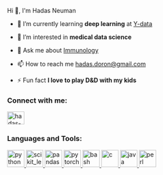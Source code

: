 Hi 👋, I'm Hadas Neuman

- 🌱 I’m currently learning **deep learning** at [Y-data](https://ydata.co.il/)

- 👀 I’m interested in **medical data science**

- 💬 Ask me about [Immunology](Immunology)

- 📫 How to reach me [hadas.doron@gmail.com](hadas.doron@gmail.com)

- ⚡ Fun fact **I love to play D&D with my kids**

<h3 align="left">Connect with me:</h3>
<p align="left">
<a href="https://linkedin.com/in/hadas-neuman" target="blank"><img align="center" src=" linked-in-alt.svg" alt="hadas-neuman" height="30" width="40" /></a>
</p>

<h3 align="left">Languages and Tools:</h3>
<p align="left"> <a href="https://www.python.org" target="_blank" rel="noreferrer"> <img src="https://img.freepik.com/free-icon/snakes_318-368381.jpg" alt="python" width="40" height="40"/> </a> <a href="https://scikit-learn.org/" target="_blank" rel="noreferrer"> <img src="https://upload.wikimedia.org/wikipedia/commons/0/05/Scikit_learn_logo_small.svg" alt="scikit_learn" width="40" height="40"/> </a> <a href="https://pandas.pydata.org/" target="_blank" rel="noreferrer"> <img src="https://pandas.pydata.org/static/img/pandas_mark.svg" alt="pandas" width="40" height="40"/> </a> <a href="https://pytorch.org/" target="_blank" rel="noreferrer"> <img src="https://upload.wikimedia.org/wikipedia/commons/thumb/1/10/PyTorch_logo_icon.svg/640px-PyTorch_logo_icon.svg.png" alt="pytorch" width="40" height="40"/> </a> <a href="https://www.gnu.org/software/bash/" target="_blank" rel="noreferrer"> <img src="https://d33wubrfki0l68.cloudfront.net/a49c5f63d431650c696cfd10cb70c880726281df/c9f07/img/logo.png" alt="bash" width="40" height="40"/> </a> <a href="https://www.cprogramming.com/" target="_blank" rel="noreferrer"> <img src="https://www.kindpng.com/picc/m/355-3559027_c-programming-language-logo-clipart-png-download-c.png" alt="c" width="40" height="40"/> </a> <a href="https://www.java.com" target="_blank" rel="noreferrer"> <img src="https://1000logos.net/wp-content/uploads/2020/09/Java-Emblem.jpg" alt="java" width="40" height="40"/> </a> <a href="https://www.perl.org/" target="_blank" rel="noreferrer"> <img src="https://logowik.com/content/uploads/images/perl-programming-language4007.logowik.com.webp" alt="perl" width="40" height="40"/> </a>  </p>
